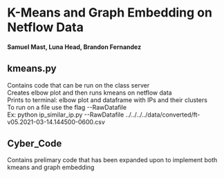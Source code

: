 # K-Means and Graph Embedding on Netflow Data
#### Samuel Mast, Luna Head, Brandon Fernandez
## kmeans.py
Contains code that can be run on the class server </br>
Creates elbow plot and then runs kmeans on netflow data </br>
Prints to terminal: elbow plot and dataframe with IPs and their clusters </br>
To run on a file use the flag --RawDatafile </br>
Ex: python ip_similar_ip.py --RawDatafile ../../../../data/converted/ft-v05.2021-03-14.144500-0600.csv
## Cyber_Code
Contains prelimary code that has been expanded upon to implement both kmeans and graph embedding
